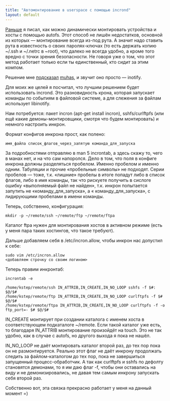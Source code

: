 ```yaml
---
title: "Автомонтирование в userspace с помощью incrond"
layout: default 
---
```

[Раньше](/#!/2009/07/10/avtomontirovanie_sshfscurlftpfs_s_pomoschyu_autofs_v_debiane.html) я писал, как можно динамически монтировать устройства и хосты с помощью autofs. Этот способ не лишён недостатков, основной из которых — монтирование всегда из-под рута. А значит надо ставить рута в известность о своих паролях-ключах (то есть держать копию ~/.ssh и ~/.netrc в ~root), что далеко не всегда удобно, а кроме того вредно с точки зрения безопасности. Не говоря уже о том, что этот метод работает только если ты единственный, кто сидит за этим компом.

Решение мне [подсказал](http://welinux.ru/post/1779/#cmnt29144) [muhas](http://muhas.ru/), и звучит оно просто — inotify.

Для моих же целей я посчитал, что лучшим решением будет использовать incrond. Это разновидность крона, которая запускает команды по событиям в файловой системе, а для слежения за файлам использует libinotify.

Нам потребуется: пакет incron (apt-get install incron), sshfs/curlftpfs (или ещё какие демоны-монтировщики, смотря что будем монтировать) и немного настроить инкрон.

Формат конфигов инкрона прост, как полено:
    
    имя_файла список_флагов_через_запятую команда_для_запуска

За подробностями отправляю в man 5 incrontab, а здесь скажу то, чего в манах нет, и на что сам напоролся. Дело в том, что поля в конфиге инкрона должны разделяться пробелом. Именно пробелом и именно одним. Табуляции и прочие «пробельные символы» не подходят. Серии пробелов — тоже, т.к. «лишние» пробелы в итоге попадут либо в список флагов, либо в имя команды, так что рискуете получить в сислоге ошибку «выполняемый файл не найден», т.к. инкрон попытается запутить не «команду_для_запуска», а « команду_для_запуска», с лидирующими пробелами в имени команды.

Теперь, собственно, конфигурация:
    
    mkdir -p ~/remote/ssh ~/remote/ftp ~/remote/ftpa

Каталог ftpa нужен для монтирования хостов в активном режиме (есть у меня пара таких хостингов, что такое требуют).

Дальше добавляем себя в /etc/incron.allow, чтобы инкрон нас допустил к себе:
    
    sudo vim /etc/incron.allow  
    <добавляем строчку со своим логином>

Теперь правим инкронтаб:
    
    incrontab -e
    
    /home/kstep/remote/ssh IN_ATTRIB,IN_CREATE,IN_NO_LOOP sshfs -f $#: $@/$#
    /home/kstep/remote/ftp IN_ATTRIB,IN_CREATE,IN_NO_LOOP curlftpfs -f $# $@/$#
    /home/kstep/remote/ftpa IN_ATTRIB,IN_CREATE,IN_NO_LOOP curlftpfs -f -o ftp_port=- $# $@/$#
    

IN_CREATE монтирует при создании каталога с именем хоста в соответствующем подкаталоге ~/remote. Если такой каталог уже есть, то благодаря IN_ATTRIB монтирование произойдёт на touch. Это не так удобно, как в случае с autofs, но другого выхода я пока не нашёл.

IN_NO_LOOP не даёт монтировать каталог второй раз, до тех пор пока он не размонтируется. Реально этот флаг не даёт инкрону продолжать следить за файлом-каталогом до тех пор, пока не завершиться запущенный процесс-обработчик. А так как curlftpfs и sshfs по дефолту становятся демонами, то я им даю флаг -f, чтобы они оставались на виду и не демонизировались, не давая тем самым инкрону запускать себя второй раз.

Собственно вот, эта связка прекрасно работает у меня на данный момент =)
